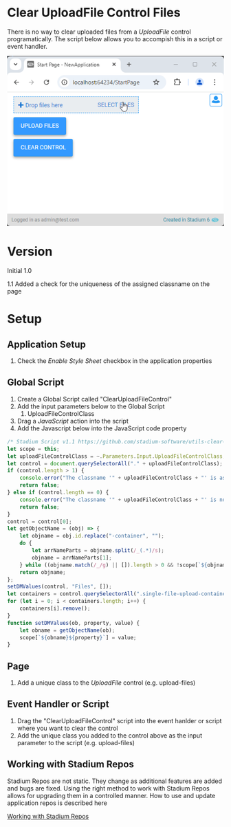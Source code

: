 # Clear UploadFile Control Files <!-- omit in toc -->

There is no way to clear uploaded files from a *UploadFile* control programatically. The script below allows you to accompish this in a script or event handler. 

![](images/view.gif)

# Version
Initial 1.0

1.1 Added a check for the uniqueness of the assigned classname on the page

# Setup

## Application Setup
1. Check the *Enable Style Sheet* checkbox in the application properties

## Global Script
1. Create a Global Script called "ClearUploadFileControl"
2. Add the input parameters below to the Global Script
   1. UploadFileControlClass
3. Drag a *JavaScript* action into the script
4. Add the Javascript below into the JavaScript code property
```javascript
/* Stadium Script v1.1 https://github.com/stadium-software/utils-clear-upload-file-control */
let scope = this;
let uploadFileControlClass = ~.Parameters.Input.UploadFileControlClass;
let control = document.querySelectorAll("." + uploadFileControlClass);
if (control.length > 1) {
    console.error("The classname '" + uploadFileControlClass + "' is assigned to multiple controls on this page");
    return false;
} else if (control.length == 0) {
    console.error("The classname '" + uploadFileControlClass + "' is not assigned toany control on this page");
    return false;
}
control = control[0];
let getObjectName = (obj) => {
    let objname = obj.id.replace("-container", "");
    do {
        let arrNameParts = objname.split(/_(.*)/s);
        objname = arrNameParts[1];
    } while ((objname.match(/_/g) || []).length > 0 && !scope[`${objname}Classes`]);
    return objname;
};
setDMValues(control, "Files", []);
let containers = control.querySelectorAll(".single-file-upload-container");
for (let i = 0; i < containers.length; i++) {
    containers[i].remove();
}
function setDMValues(ob, property, value) {
    let obname = getObjectName(ob);
    scope[`${obname}${property}`] = value;
}
```

## Page
1. Add a unique class to the *UploadFile* control (e.g. upload-files)

## Event Handler or Script
1. Drag the "ClearUploadFileControl" script into the event hanlder or script where you want to clear the control
2. Add the unique class you added to the control above as the input parameter to the script (e.g. upload-files)

## Working with Stadium Repos
Stadium Repos are not static. They change as additional features are added and bugs are fixed. Using the right method to work with Stadium Repos allows for upgrading them in a controlled manner. How to use and update application repos is described here 

[Working with Stadium Repos](https://github.com/stadium-software/samples-upgrading)